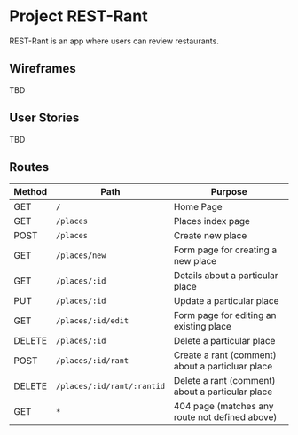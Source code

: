 # Project REST-Rant

REST-Rant is an app where users can review restaurants.

## Wireframes
TBD

## User Stories
TBD

## Routes

| Method | Path                     | Purpose                                          |
| ------ | ------------------------ | ------------------------------------------------ |
| GET    | `/`                        | Home Page                                        |
| GET    | `/places`                  | Places index page                                |
| POST   | `/places`                  | Create new place                                 |
| GET    | `/places/new`              | Form page for creating a new place               |
| GET    | `/places/:id`              | Details about a particular place                 |
| PUT    | `/places/:id`              | Update a particular place                        |
| GET    | `/places/:id/edit`         | Form page for editing an existing place          |
| DELETE | `/places/:id`              | Delete a particular place                        |
| POST   | `/places/:id/rant`         | Create a rant (comment) about a particluar place |
| DELETE | `/places/:id/rant/:rantid` | Delete a rant (comment) about a particular place |
| GET    | `*`                        | 404 page (matches any route not defined above)   |
